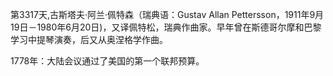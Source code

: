 第3317天,古斯塔夫·阿兰·佩特森（瑞典语：Gustav Allan Pettersson，1911年9月19日－1980年6月20日)，又译佩特松，瑞典作曲家。早年曾在斯德哥尔摩和巴黎学习中提琴演奏，后又从奥涅格学作曲。

1778年：大陆会议通过了美国的第一个联邦预算。